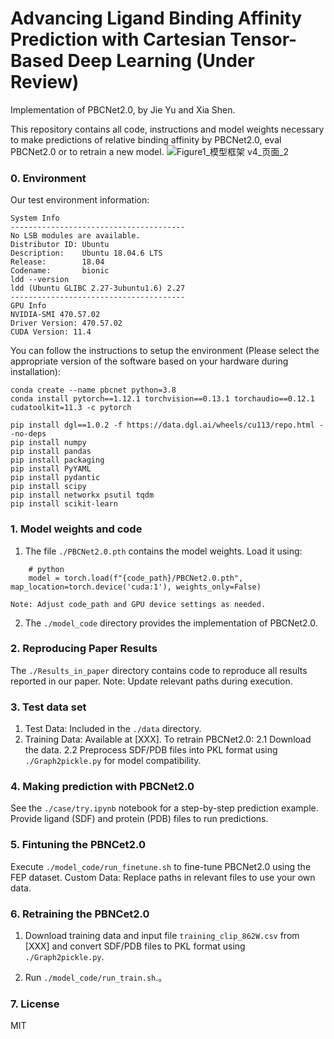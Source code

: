 # Advancing Ligand Binding Affinity Prediction with Cartesian Tensor-Based Deep Learning (Under Review)
Implementation of PBCNet2.0, by Jie Yu and Xia Shen.

This repository contains all code, instructions and model weights necessary to make predictions of relative binding affinity by PBCNet2.0, eval PBCNet2.0 or to retrain a new model.
![Figure1_模型框架 v4_页面_2](https://github.com/user-attachments/assets/664f59ec-792d-404b-aa3b-b15b5ce451f8)


### 0. Environment
Our test environment information:
```
System Info
---------------------------------------     
No LSB modules are available.
Distributor ID: Ubuntu
Description:    Ubuntu 18.04.6 LTS
Release:        18.04
Codename:       bionic
ldd --version
ldd (Ubuntu GLIBC 2.27-3ubuntu1.6) 2.27
---------------------------------------
GPU Info
NVIDIA-SMI 470.57.02
Driver Version: 470.57.02
CUDA Version: 11.4
```

You can follow the instructions to setup the environment (Please select the appropriate version of the software based on your hardware during installation):
```
conda create --name pbcnet python=3.8
conda install pytorch==1.12.1 torchvision==0.13.1 torchaudio==0.12.1 cudatoolkit=11.3 -c pytorch
```
```
pip install dgl==1.0.2 -f https://data.dgl.ai/wheels/cu113/repo.html --no-deps
pip install numpy
pip install pandas
pip install packaging
pip install PyYAML
pip install pydantic
pip install scipy
pip install networkx psutil tqdm
pip install scikit-learn
```


### 1. Model weights and code

1. The file ``./PBCNet2.0.pth`` contains the model weights. Load it using:

```
    # python
    model = torch.load(f"{code_path}/PBCNet2.0.pth", map_location=torch.device('cuda:1'), weights_only=False)
```

    Note: Adjust code_path and GPU device settings as needed.

2. The ``./model_code`` directory provides the implementation of PBCNet2.0.



### 2. Reproducing Paper Results
The ``./Results_in_paper`` directory contains code to reproduce all results reported in our paper.
Note: Update relevant paths during execution.

### 3. Test data set
1. Test Data: Included in the ``./data`` directory.
2. Training Data: Available at [XXX]. To retrain PBCNet2.0:
    2.1 Download the data.
    2.2 Preprocess SDF/PDB files into PKL format using ``./Graph2pickle.py`` for model compatibility.

### 4. Making prediction with PBCNet2.0
See the ``./case/try.ipynb`` notebook for a step-by-step prediction example. Provide ligand (SDF) and protein (PDB) files to run predictions.


### 5. Fintuning the PBNCet2.0
Execute ``./model_code/run_finetune.sh`` to fine-tune PBCNet2.0 using the FEP dataset.
Custom Data: Replace paths in relevant files to use your own data.

### 6. Retraining the PBNCet2.0
1. Download training data and input file ``training_clip_862W.csv`` from [XXX] and convert SDF/PDB files to PKL format using ``./Graph2pickle.py``.

2. Run ``./model_code/run_train.sh``.。

### 7. License
MIT